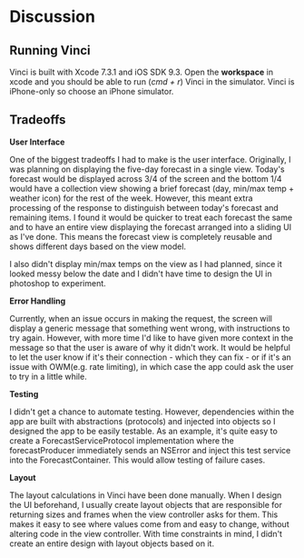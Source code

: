 # Discussion

## Running Vinci 

Vinci is built with Xcode 7.3.1 and iOS SDK 9.3. Open the **workspace** in xcode and you should be able to run (*cmd + r*) Vinci in the simulator. Vinci is iPhone-only so choose an iPhone simulator. 

## Tradeoffs 

**User Interface**

One of the biggest tradeoffs I had to make is the user interface. Originally, I was planning on displaying the five-day forecast in a single view. Today's forecast would be displayed across 3/4 of the screen and the bottom 1/4 would have a collection view showing a brief forecast (day, min/max temp + weather icon) for the rest of the week. However, this meant extra processing of the response to distinguish between today's forecast and remaining items. I found it would be quicker to treat each forecast the same and to have an entire view displaying the forecast arranged into a sliding UI as I've done. This means the forecast view is completely reusable and shows different days based on the view model. 

I also didn't display min/max temps on the view as I had planned, since it looked messy below the date and I didn't have time to design the UI in photoshop to experiment. 

**Error Handling** 

Currently, when an issue occurs in making the request, the screen will display a generic message that something went wrong, with instructions to try again. However, with more time I'd like to have given more context in the message so that the user is aware of why it didn't work. It would be helpful to let the user know if it's their connection - which they can fix - or if it's an issue with OWM(e.g. rate limiting), in which case the app could ask the user to try in a little while.  

**Testing** 

I didn't get a chance to automate testing. However, dependencies within the app are built with abstractions (protocols) and injected into objects so I designed the app to be easily testable. As an example, it's quite easy to create a ForecastServiceProtocol implementation where the forecastProducer immediately sends an NSError and inject this test service into the ForecastContainer. This would allow testing of failure cases.  

**Layout** 

The layout calculations in Vinci have been done manually. When I design the UI beforehand, I usually create layout objects that are responsible for returning sizes and frames when the view controller asks for them. This makes it easy to see where values come from and easy to change, without altering code in the view controller. With time constraints in mind, I didn't create an entire design with layout objects based on it. 




